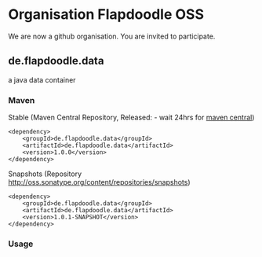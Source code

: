 # Organisation Flapdoodle OSS

We are now a github organisation. You are invited to participate.

## de.flapdoodle.data

a java data container

### Maven

Stable (Maven Central Repository, Released:  - wait 24hrs for [maven central](http://repo1.maven.org/maven2/de/flapdoodle/data/de.flapdoodle.data/maven-metadata.xml))

	<dependency>
		<groupId>de.flapdoodle.data</groupId>
		<artifactId>de.flapdoodle.data</artifactId>
		<version>1.0.0</version>
	</dependency>

Snapshots (Repository http://oss.sonatype.org/content/repositories/snapshots)

	<dependency>
		<groupId>de.flapdoodle.data</groupId>
		<artifactId>de.flapdoodle.data</artifactId>
		<version>1.0.1-SNAPSHOT</version>
	</dependency>

### Usage
```java

```


